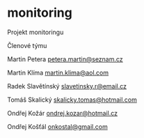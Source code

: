 monitoring
==========

Projekt monitoringu

Členové týmu	

Martin Petera	petera.martin@seznam.cz

Martin Klíma	martin.klima@aol.com

Radek Slavětínský	slavetinsky.r@email.cz

Tomáš Skalický	skalicky.tomas@hotmail.com

Ondřej Kožár	ondrej.kozar@hotmail.cz

Ondřej Košťál	onkostal@gmail.com



